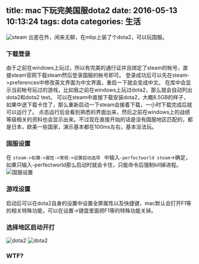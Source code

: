 title: mac下玩完美国服dota2
date: 2016-05-13 10:13:24
tags: dota
categories: 生活
---
![steam](http://7sbqk1.com1.z0.glb.clouddn.com/QQ20160513-1@2x.png)
出差在外，闲来无聊，在mbp上装了个dota2，可以玩国服。
### 下载登录
由于之前在windows上玩过，所以有完美的通行证并且绑定了steam的帐号，直接steam官网下载steam然后登录国服的帐号即可。
登录成功后可以先在steam->preferences中修改英文界面为中文界面，重启一下就会变成中文。
在库中会显示当前帐号玩过的游戏，比如我之前在windows上玩过dota2，那么就会自动列出dota2和dota2 test。
可以在steam中直接下载安装dota2，大概8.5GB的样子，如果中途下载卡住了，那么重新启动一下steam会接着下载，一小时下载完成后就可以运行了。
点击运行后会看到熟悉的界面出来，然后之前在windows上的战绩等级相关的资料也会显示出来。不过现在直接开始的话是没有国服地区匹配的，都是日本，欧美一些国家，演示基本都在100ms左右，基本没法玩。
### 国服设置
在 ```steam->右键->属性->常规->设置启动选项 ``` 中输入```-perfectworld steam```->确定， 如果只输入-perfectworld那么启动时就会卡住，只能命令后强制kill掉进程。
![国服设置](http://7sbqk1.com1.z0.glb.clouddn.com/QQ20160513-0@2x.png)
### 游戏设置
启动后可以在dota2自身的设置中设置全屏属性以及快捷键，mac默认会打开F1等的相关特殊功能，可以在设置->键盘里面把F1等的特殊功能关掉。
### 选择地区启动开打
![dota2](http://7sbqk1.com1.z0.glb.clouddn.com/QQ20160513-3@2x.png)
![dota2](http://7sbqk1.com1.z0.glb.clouddn.com/QQ20160513-2@2x.png)

### WTF?
